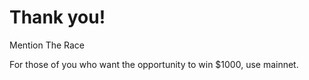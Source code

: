 # Thank you!

Mention The Race

For those of you who want the opportunity to win $1000, use mainnet.
